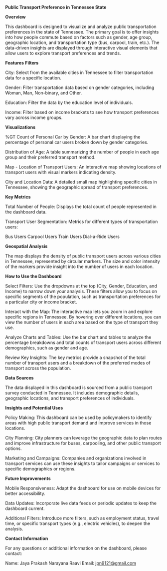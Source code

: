 **Public Transport Preference in Tennessee State**

**Overview**

This dashboard is designed to visualize and analyze public transportation preferences in the state of Tennessee. The primary goal is to offer insights into how people commute based on factors such as gender, age group, geographic location, and transportation type (bus, carpool, train, etc.). The data-driven insights are displayed through interactive visual elements that allow users to explore transport preferences and trends.

**Features**
**Filters**

City: Select from the available cities in Tennessee to filter transportation data for a specific location.

Gender: Filter transportation data based on gender categories, including Woman, Man, Non-binary, and Other.

Education: Filter the data by the education level of individuals.

Income: Filter based on income brackets to see how transport preferences vary across income groups.

**Visualizations**

%GT Count of Personal Car by Gender: A bar chart displaying the percentage of personal car users broken down by gender categories.

Distribution of Age: A table summarizing the number of people in each age group and their preferred transport method.

Map - Location of Transport Users: An interactive map showing locations of transport users with visual markers indicating density.

City and Location Data: A detailed small map highlighting specific cities in Tennessee, showing the geographic spread of transport preferences.

**Key Metrics**

Total Number of People: Displays the total count of people represented in the dashboard data.

Transport User Segmentation: Metrics for different types of transportation users:

Bus Users
Carpool Users
Train Users
Dial-a-Ride Users

**Geospatial Analysis**

The map displays the density of public transport users across various cities in Tennessee, represented by circular markers. The size and color intensity of the markers provide insight into the number of users in each location.

**How to Use the Dashboard**

Select Filters: Use the dropdowns at the top (City, Gender, Education, and Income) to narrow down your analysis. These filters allow you to focus on specific segments of the population, such as transportation preferences for a particular city or income bracket.

Interact with the Map: The interactive map lets you zoom in and explore specific regions in Tennessee. By hovering over different locations, you can view the number of users in each area based on the type of transport they use.

Analyze Charts and Tables: Use the bar chart and tables to analyze the percentage breakdowns and total counts of transport users across different demographics, such as gender and age.

Review Key Insights: The key metrics provide a snapshot of the total number of transport users and a breakdown of the preferred modes of transport across the population.

**Data Sources**

The data displayed in this dashboard is sourced from a public transport survey conducted in Tennessee. It includes demographic details, geographic locations, and transport preferences of individuals.

**Insights and Potential Uses**

Policy Making: This dashboard can be used by policymakers to identify areas with high public transport demand and improve services in those locations.

City Planning: City planners can leverage the geographic data to plan routes and improve infrastructure for buses, carpooling, and other public transport options.

Marketing and Campaigns: Companies and organizations involved in transport services can use these insights to tailor campaigns or services to specific demographics or regions.

**Future Improvements**

Mobile Responsiveness: Adapt the dashboard for use on mobile devices for better accessibility.

Data Updates: Incorporate live data feeds or periodic updates to keep the dashboard current.

Additional Filters: Introduce more filters, such as employment status, travel time, or specific transport types (e.g., electric vehicles), to deepen the analysis.

**Contact Information**

For any questions or additional information on the dashboard, please contact:

Name: Jaya Prakash Narayana Raavi
Email: jpn9121@gmail.com
